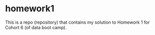 # homework1
This is a repo (repository) that contains my solution to Homework 1 for Cohort 6 (of data boot camp). 
